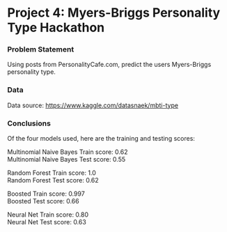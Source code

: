# Project 4: Myers-Briggs Personality Type Hackathon

### Problem Statement

Using posts from PersonalityCafe.com, predict the users Myers-Briggs personality type.


### Data

Data source: https://www.kaggle.com/datasnaek/mbti-type

### Conclusions

Of the four models used, here are the training and testing scores:

Multinomial Naive Bayes Train score:  0.62  
Multinomial Naive Bayes Test score:  0.55  

Random Forest Train score:  1.0  
Random Forest Test score:  0.62  

Boosted Train score:  0.997  
Boosted Test score:  0.66  

Neural Net Train score: 0.80  
Neural Net Test score: 0.63  
